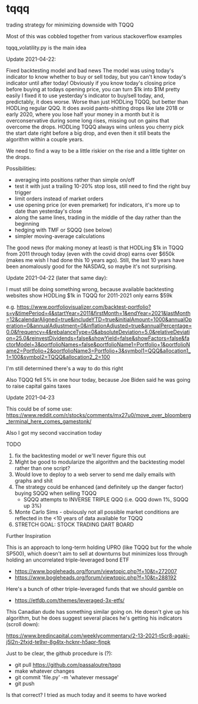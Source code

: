 # tqqq
trading strategy for minimizing downside with TQQQ

Most of this was cobbled together from various stackoverflow examples

tqqq_volatility.py is the main idea

Update 2021-04-22:

  Fixed backtesting model and bad news
  The model was using today's indicator to know whether to buy or sell today, but you can't know today's indicator until after today!
  Obviously if you know today's closing price before buying at todays opening price, you can turn $1k into $1M pretty easily
  I fixed it to use yesterday's indicator to buy/sell today, and, predictably, it does worse. Worse than just HODLing TQQQ, but better than HODLing regular QQQ.
  It does avoid pants-shitting drops like late 2018 or early 2020, where you lose half your money in a month but it is overconservative during some long rises, missing out on gains that overcome the drops. HODLing TQQQ always wins unless you cherry pick the start date right before a big drop, and even then it still beats the algorithm within a couple years.

  We need to find a way to be a little riskier on the rise and a little tighter on the drops.

  Possibilities: 
  - averaging into positions rather than simple on/off
  - test it with just a trailing 10-20% stop loss, still need to find the right buy trigger
  - limit orders instead of market orders
  - use opening price (or even premarket) for indicators, it's more up to date than yesterday's close
  - along the same lines, trading in the middle of the day rather than the beginning
  - hedging with TMF or SQQQ (see below)
  - simpler moving-average calculations

  The good news (for making money at least) is that HODLing $1k in TQQQ from 2011 through today (even with the covid drop) earns over $650k (makes me wish I had done this 10 years ago). Still, the last 10 years have been anomalously good for the NASDAQ, so maybe it's not surprising.

Update 2021-04-22 (later that same day):

  I must still be doing something wrong, because available backtesting websites show HODLing $1k in TQQQ for 2011-2021 only earns $59k
  
  e.g. https://www.portfoliovisualizer.com/backtest-portfolio?s=y&timePeriod=4&startYear=2011&firstMonth=1&endYear=2021&lastMonth=12&calendarAligned=true&includeYTD=true&initialAmount=1000&annualOperation=0&annualAdjustment=0&inflationAdjusted=true&annualPercentage=0.0&frequency=4&rebalanceType=0&absoluteDeviation=5.0&relativeDeviation=25.0&reinvestDividends=false&showYield=false&showFactors=false&factorModel=3&portfolioNames=false&portfolioName1=Portfolio+1&portfolioName2=Portfolio+2&portfolioName3=Portfolio+3&symbol1=QQQ&allocation1_1=100&symbol2=TQQQ&allocation2_2=100
  
  I'm still determined there's a way to do this right
  
  Also TQQQ fell 5% in one hour today, because Joe Biden said he was going to raise capital gains taxes

Update 2021-04-23

This could be of some use: https://www.reddit.com/r/stocks/comments/mx27u0/move_over_bloomberg_terminal_here_comes_gamestonk/

Also I got my second vaccination today


TODO
1. fix the backtesting model or we'll never figure this out
1. Might be good to modularize the algorithm and the backtesting model rather than one script?
2. Would love to deploy to a web server to send me daily emails with graphs and shit
3. The strategy could be enhanced (and definitely up the danger factor) buying SQQQ when selling TQQQ
   * SQQQ attempts to INVERSE TRIPLE QQQ (i.e. QQQ down 1%, SQQQ up 3%)
4. Monte Carlo Sims - obviously not all possible market conditions are reflected in the <10 years of data available for TQQQ
4. STRETCH GOAL: STOCK TRADING DART BOARD

Further Inspiration

This is an approach to long-term holding UPRO (like TQQQ but for the whole SP500), which doesn't aim to sell at downturns but minimizes loss through holding an uncorrelated triple-leveraged bond ETF

* https://www.bogleheads.org/forum/viewtopic.php?f=10&t=272007
* https://www.bogleheads.org/forum/viewtopic.php?f=10&t=288192


Here's a bunch of other triple-leveraged funds that we should gamble on

* https://etfdb.com/themes/leveraged-3x-etfs/

This Canadian dude has something similar going on. He doesn't give up his algorithm, but he does suggest several places he's getting his indicators (scroll down):

https://www.bredincapital.com/weeklycommentary/2-13-2021-t5cr8-agakj-j5l2n-2fxjd-te9xr-8g4tx-hcknr-h5apr-fjnpk

Just to be clear, the github procedure is (?):

* git pull https://github.com/passaloutre/tqqq
* make whatever changes
* git commit 'file.py' -m 'whatever message'
* git push

Is that correct? I tried as much today and it seems to have worked
